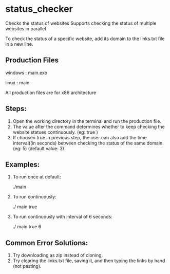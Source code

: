 # status_checker
Checks the status of websites
Supports checking the status of multiple websites in parallel

To check the status of a specific website, add its domain to the links.txt file in a new line.

## Production Files
windows : main.exe

linux : main

All production files are for x86 architecture

## Steps:
1. Open the working directory in the terminal and run the production file.
2. The value after the command determines whether to keep checking the website statues continuously.
(eg: true )
3. If choosen true in previous step, the user can also add the time interval((in seconds) between checking the status of the same domain.
(eg: 5) (default value: 3)

## Examples:

1. To run once at default:

    ./main
    
2. To run continuously:

    ./ main true
    
3. To run continuously with interval of 6 seconds:

    ./ main true 6
    
## Common Error Solutions:

1. Try downloading as zip instead of cloning.
2. Try clearing the links.txt file, saving it, and then typing the links by hand (not pasting).
